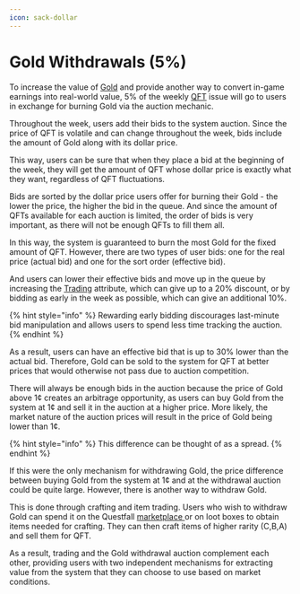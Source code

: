 ```yaml
---
icon: sack-dollar
---
```


# Gold Withdrawals (5%)

To increase the value of [Gold](../assets/gold.md) and provide another way to convert in-game earnings into real-world value, 5% of the weekly [QFT](../assets/qft.md) issue will go to users in exchange for burning Gold via the auction mechanic.

Throughout the week, users add their bids to the system auction. Since the price of QFT is volatile and can change throughout the week, bids include the amount of Gold along with its dollar price.&#x20;

This way, users can be sure that when they place a bid at the beginning of the week, they will get the amount of QFT whose dollar price is exactly what they want, regardless of QFT fluctuations.

Bids are sorted by the dollar price users offer for burning their Gold - the lower the price, the higher the bid in the queue. And since the amount of QFTs available for each auction is limited, the order of bids is very important, as there will not be enough QFTs to fill them all.

In this way, the system is guaranteed to burn the most Gold for the fixed amount of QFT. However, there are two types of user bids: one for the real price (actual bid) and one for the sort order (effective bid).&#x20;

And users can lower their effective bids and move up in the queue by increasing the [Trading](../quest-mining/completion/rpg-attributes/trading.md) attribute, which can give up to a 20% discount, or by bidding as early in the week as possible, which can give an additional 10%.

{% hint style="info" %}
Rewarding early bidding discourages last-minute bid manipulation and allows users to spend less time tracking the auction.
{% endhint %}

As a result, users can have an effective bid that is up to 30% lower than the actual bid. Therefore, Gold can be sold to the system for QFT at better prices that would otherwise not pass due to auction competition.

There will always be enough bids in the auction because the price of Gold above 1¢ creates an arbitrage opportunity, as users can buy Gold from the system at 1¢ and sell it in the auction at a higher price. More likely, the market nature of the auction prices will result in the price of Gold being lower than 1¢.

{% hint style="info" %}
This difference can be thought of as a spread.
{% endhint %}

If this were the only mechanism for withdrawing Gold, the price difference between buying Gold from the system at 1¢ and at the withdrawal auction could be quite large. However, there is another way to withdraw Gold.

This is done through crafting and item trading. Users who wish to withdraw Gold can spend it on the Questfall [marketplace ](marketplace.md)or on loot boxes to obtain items needed for crafting. They can then craft items of higher rarity (C,B,A) and sell them for QFT.

As a result, trading and the Gold withdrawal auction complement each other, providing users with two independent mechanisms for extracting value from the system that they can choose to use based on market conditions.
